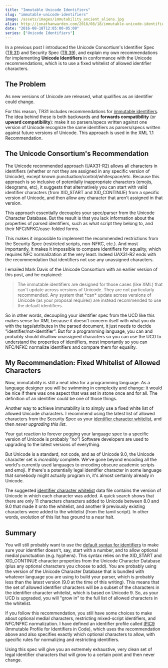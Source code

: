 ```yaml
---
title: "Immutable Unicode Identifiers"
slug: "immutable-unicode-identifiers"
image: /assets/images/immutability_ancient_aliens.jpg
alias: http://jonathanwarden.com/2016/08/18/immutable-unicode-identifiers/
date: "2016-08-18T12:05:00-05:00"
series: ["Unicode Identifiers"]
---
```


In a previous post I introduced the Unicode Consortium's Identifier Spec (<a href="http://unicode.org/reports/tr31">TR 31</a>) and Security Spec (<a href="http://unicode.org/reports/tr39">TR 39</a>), and explain my own recommendations for implementing <strong>Unicode Identifiers</strong> in conformance with the Unicode recommendations, which is to use a fixed whitelist of allowed identifier characters.
<h2>The Problem</h2>
As new versions of Unicode are released, what qualifies as an identifier could change.

For this reason, TR31 includes recommendations for <a href="http://unicode.org/reports/tr31/#Immutable_Identifier_Syntax">immutable identifiers</a>.  The idea behind these is both backwards and <strong>forwards compatibility</strong> (or <strong>upward compatibility</strong>): make it so parsers/specs written against one version of Unicode recognize the same identifiers as parsers/specs written against future versions of Unicode. This approach is used in the XML 1.1 Recommendation.
<h2>The Unicode Consortium's Recommendation</h2>
The Unicode recommended approach (UAX31-R2) allows all characters in identifiers (whether or not they are assigned in any specific version of Unicode), except known punctuation/control/whitespace/etc.  Because this approach is so inclusive of potentially inappropriate characters (emojis, ideograms, etc), it suggests that alternatively you can start with valid identifier characters (from XID_START and XID_CONTINUE) from a specific version of Unicode, and then allow any character that aren't assigned in that version.

This approach essentially decouples your spec/parser from the Unicode Character Database. But the result is that you lack information about the properties of parsed identifiers, such as what script they belong to, and their NFC/NFKC/case-folded forms.

This makes it impossible to implement the recommended restrictions from the Security Spec (restricted scripts, non-NFKC, etc.). And most importantly, it makes it impossible to compare identifiers for equality, which requires NFC normalization at the very least. Indeed UAX31-R2 ends with the recommendation that identifiers not use any unassigned characters.

I emailed Mark Davis of the Unicode Consortium with an earlier version of this post, and he explained:
<blockquote>
  The immutable identifiers are designed for those cases (like XML) that can't update across versions of Unicode. They are not particularly recommended. Any system that *can* update across versions of Unicode (as your proposal requires) are instead recommended to use the default identifiers.</blockquote>
So in other words, decoupling your identifier spec from the UCD like this makes sense for XML because it doesn't concern itself with what you do with the tags/attributes in the parsed document, it just needs to decide "identifier/not-identifier". But for a programming language, you can and probably should disallow unassigned characters so you can use the UCD to understand the properties of identifiers, most importantly so you can NFC/NFKC normalize identifiers and compare them for equality.
<h2>My Recommendation: Fixed Whitelist of Allowed Characters</h2>
Now, immutability is still a neat idea for a programming language. As a language designer you will be swimming in complexity and change: it would be nice if there was one aspect that was set in stone once and for all. The definition of an identifier could be one of those things.

Another way to achieve immutability is to simply use a fixed white list of allowed Unicode characters.  I recommend using the latest list of allowed characters from the Security Spec as your <a href="http://www.unicode.org/Public/security/9.0.0/IdentifierStatus.txt">identifier character whitelist</a>, and then <em>never upgrading this list</em>.

Your gut reaction to forever pegging your language spec to a specific version of Unicode is probably "<em>no</em>"! Software developers are used to upgrading to the latest versions of everything.

But Unicode is a standard, not code, and as of Unicode 9.0, the Unicode character set is <em>incredibly</em> complete.  We've gone beyond encoding all the world's currently used languages to encoding obscure academic scripts and emoji.  If there's a potentially legal identifier character in some language that somebody might actually program in, it's almost certainly already in Unicode.

The suggested <a href="http://www.unicode.org/Public/security/9.0.0/IdentifierStatus.txt">identifier character whitelist</a> data file  contains the version of Unicode in which each character was added.  A quick search shows that there are only 11 characters characters added to Unicode between 8.0 and 9.0 that made it onto the whitelist, and another 9 previously existing characters were added to the whitelist (from the tamil script).  In other words, evolution of this list has ground to a near halt.
<h2>Summary</h2>
You will still probably want to use the <a href="http://unicode.org/reports/tr31/#R1">default syntax for identifiers</a> to make sure your identifier doesn't, say, start with a number, and to allow optional medial punctuation (e.g. hyphens). This syntax relies on the XID_START and XID_CONTINUE character properties from the Unicode Character Database (plus any optional characters you choose to add).  You are probably using the version of the Unicode Character Database that is bundled with whatever language you are using to build your parser, which is probably less than the latest version (9.0 at the time of this writing).  This means that the set of allowed identifier characters will be a subset of the characters in the identifier character whitelist, which is based on Unicode 9.  So, as your UCD is upgraded, you will "grow in" to the full list of allowed characters in the whitelist.

If you follow this recommendation, you still have some choices to make about optional medial characters, restricting mixed-script identifiers, and NFC/NFKC normalization.  I have defined an identifier profile called <a href="http://jonathanwarden.com/2016/07/24/unicode-identifiers-in-your-language/#IPIC9_An_Immutable_Profile_for_Identifiers_in_Code">IPIC9</a> (Immutable Profile for Identifiers in Code), which uses the recommendation above and also specifies exactly which optional characters to allow, with specific rules for normalizing and restricting identifiers.

Using this spec will give you an extremely exhaustive, very clean set of legal identifier characters that will grow to a certain point and then never change.